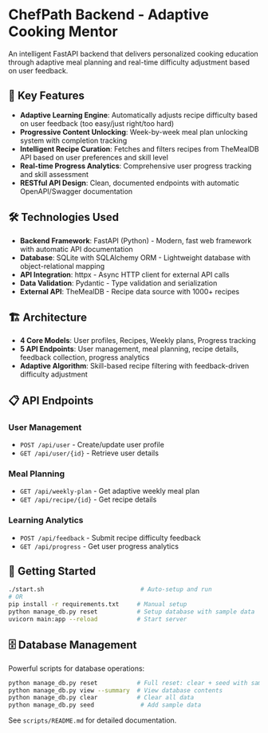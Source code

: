 # ChefPath Backend - Adaptive Cooking Mentor

An intelligent FastAPI backend that delivers personalized cooking education through adaptive meal planning and real-time difficulty adjustment based on user feedback.

## 🚀 Key Features

- **Adaptive Learning Engine**: Automatically adjusts recipe difficulty based on user feedback (too easy/just right/too hard)
- **Progressive Content Unlocking**: Week-by-week meal plan unlocking system with completion tracking
- **Intelligent Recipe Curation**: Fetches and filters recipes from TheMealDB API based on user preferences and skill level
- **Real-time Progress Analytics**: Comprehensive user progress tracking and skill assessment
- **RESTful API Design**: Clean, documented endpoints with automatic OpenAPI/Swagger documentation

## 🛠️ Technologies Used

- **Backend Framework**: FastAPI (Python) - Modern, fast web framework with automatic API documentation
- **Database**: SQLite with SQLAlchemy ORM - Lightweight database with object-relational mapping
- **API Integration**: httpx - Async HTTP client for external API calls
- **Data Validation**: Pydantic - Type validation and serialization
- **External API**: TheMealDB - Recipe data source with 1000+ recipes

## 🏗️ Architecture

- **4 Core Models**: User profiles, Recipes, Weekly plans, Progress tracking
- **5 API Endpoints**: User management, meal planning, recipe details, feedback collection, progress analytics
- **Adaptive Algorithm**: Skill-based recipe filtering with feedback-driven difficulty adjustment

## 📋 API Endpoints

### User Management

- `POST /api/user` - Create/update user profile
- `GET /api/user/{id}` - Retrieve user details

### Meal Planning

- `GET /api/weekly-plan` - Get adaptive weekly meal plan
- `GET /api/recipe/{id}` - Get recipe details

### Learning Analytics

- `POST /api/feedback` - Submit recipe difficulty feedback
- `GET /api/progress` - Get user progress analytics

## 🚀 Getting Started

```bash
./start.sh                           # Auto-setup and run
# OR
pip install -r requirements.txt     # Manual setup
python manage_db.py reset           # Setup database with sample data
uvicorn main:app --reload           # Start server
```

## 🗄️ Database Management

Powerful scripts for database operations:

```bash
python manage_db.py reset           # Full reset: clear + seed with sample data
python manage_db.py view --summary  # View database contents
python manage_db.py clear           # Clear all data
python manage_db.py seed             # Add sample data
```

See `scripts/README.md` for detailed documentation.
